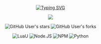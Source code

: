 <p align="center">
  <a href="https://git.io/typing-svg"><img src="http://readme-typing-svg.herokuapp.com?font=Fira+Code&size=40&duration=4000&pause=2000&color=BE0000&center=true&vCenter=true&random=true&width=1000&lines=dev0xz02+-+development" alt="Typing SVG" /></a>
</p>

<div align="center">

  <a href="https://discordapp.com/users/731456367134769203" target="_blank"> <img src="https://discord.c99.nl/widget/theme-3/731456367134769203.png"/></a>

![GitHub User's stars](https://img.shields.io/github/stars/Dev0xz02)
![GitHub User's forks](https://img.shields.io/badge/dynamic/json?url=https%3A%2F%2Fapi.github-star-counter.workers.dev%2Fuser%2FDev0xz02&query=forks&style=social&logo=github&label=Total%20Forks)

![LuaU](https://img.shields.io/badge/LuaU-v0.615-blue?logo=lua)
![Node.JS](https://img.shields.io/badge/Node.JS-v16.20.0-blue?logo=nodedotjs&logoColor=white)
![NPM](https://img.shields.io/badge/NPM-v8.19.4-blue?logo=npm&logoColor=white)
![Python](https://img.shields.io/badge/Python-v3.10.5-blue?logo=python&logoColor=white)
